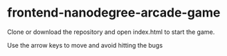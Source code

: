 frontend-nanodegree-arcade-game
===============================

Clone or download the repository and open index.html to start the game.

Use the arrow keys to move and avoid hitting the bugs
